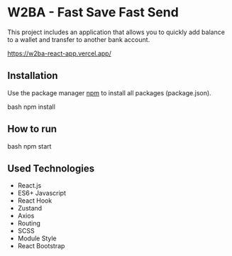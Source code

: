 # W2BA - Fast Save Fast Send 
This project includes an application that allows you to quickly add balance to a wallet and transfer to another bank account.

https://w2ba-react-app.vercel.app/

## Installation

Use the package manager [npm](https://www.npmjs.com/) to install all packages (package.json).

bash
npm install


## How to run

bash
npm start


## Used Technologies

* React.js
* ES6+ Javascript
* React Hook
* Zustand
* Axios
* Routing
* SCSS
* Module Style
* React Bootstrap
